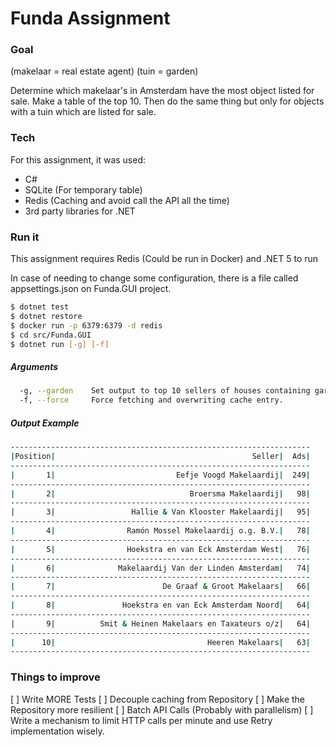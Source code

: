 # Funda Assignment

### Goal
(makelaar = real estate agent)
(tuin = garden)

Determine which makelaar's  in Amsterdam have the most object listed for sale. Make a table of the top 10. 
Then do the same thing but only for objects with a tuin which are listed for sale.

### Tech

For this assignment, it was used:

- C#
- SQLite (For temporary table)
- Redis (Caching and avoid call the API all the time)
- 3rd party libraries for .NET

### Run it

This assignment requires Redis (Could be run in Docker) and .NET 5 to run

In case of needing to change some configuration, there is a file called appsettings.json on Funda.GUI project.

```sh
$ dotnet test
$ dotnet restore
$ docker run -p 6379:6379 -d redis
$ cd src/Funda.GUI
$ dotnet run [-g] [-f]
```

##### Arguments

```sh
  -g, --garden    Set output to top 10 sellers of houses containing garden.
  -f, --force     Force fetching and overwriting cache entry.
```

##### Output Example

```sh
-------------------------------------------------------------------
|Position|                                            Seller|  Ads|
-------------------------------------------------------------------
|       1|                           Eefje Voogd Makelaardij|  249|
-------------------------------------------------------------------
|       2|                              Broersma Makelaardij|   98|
-------------------------------------------------------------------
|       3|                 Hallie & Van Klooster Makelaardij|   95|
-------------------------------------------------------------------
|       4|                Ramón Mossel Makelaardij o.g. B.V.|   78|
-------------------------------------------------------------------
|       5|                Hoekstra en van Eck Amsterdam West|   76|
-------------------------------------------------------------------
|       6|              Makelaardij Van der Linden Amsterdam|   74|
-------------------------------------------------------------------
|       7|                        De Graaf & Groot Makelaars|   66|
-------------------------------------------------------------------
|       8|               Hoekstra en van Eck Amsterdam Noord|   64|
-------------------------------------------------------------------
|       9|          Smit & Heinen Makelaars en Taxateurs o/z|   64|
-------------------------------------------------------------------
|      10|                                  Heeren Makelaars|   63|
-------------------------------------------------------------------
```

### Things to improve

[ ] Write MORE Tests
[ ] Decouple caching from Repository
[ ] Make the Repository more resilient
[ ] Batch API Calls (Probably with parallelism)
[ ] Write a mechanism to limit HTTP calls per minute and use Retry implementation wisely.